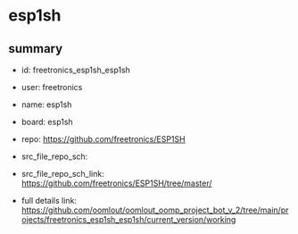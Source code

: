 # esp1sh
 
## summary 
* id: freetronics_esp1sh_esp1sh
* user: freetronics
* name: esp1sh
* board: esp1sh
* repo: https://github.com/freetronics/ESP1SH



* src_file_repo_sch: 
* src_file_repo_sch_link: https://github.com/freetronics/ESP1SH/tree/master/
* full details link: https://github.com/oomlout/oomlout_oomp_project_bot_v_2/tree/main/projects/freetronics_esp1sh_esp1sh/current_version/working  






